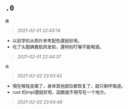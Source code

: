 **`.0`**
=========
**`月`**
>*2021-02-01 22:43:14*
- 以前学的从照片参考配色還挺好用。
- 吃了头胞确實肌肉发软，還特别叮嘱不能喝酒。
>*2021-02-01 22:44:37*

**`火`**
>*2021-02-02 23:03:42*
- 現在喉咙变痛了，身体其他部位都恢复了，就只剩呼吸道。
- rust 的impl還挺好用，函数就不用写在一个地方。
>*2021-02-02 23:04:49*